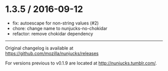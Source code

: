 
1.3.5 / 2016-09-12
==================

  * fix: autoescape for non-string values (#2)
  * chore: change name to nunjucks-no-chokidar
  * refactor: remove chokidar dependency

---

Original changelog is available at https://github.com/mozilla/nunjucks/releases

For versions previous to v0.1.9 are located at http://nunjucks.tumblr.com/.
